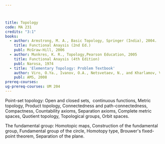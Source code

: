 ```yaml
---



title: Topology
code: MA 231
credits: "3:1"
books:
  - author: Armstrong, M. A., Basic Topology, Springer (India), 2004.
    title: Functional Anaysis (2nd Ed.)
    publ: McGraw-Hill, 2006
  - author: Munkres, K. R., Topology,Pearson Education, 2005
    title: Functional Anaysis (4th Edition)
    publ: Narosa, 1974
  - title: 'Elementary Topology: Problem Textbook'
    author: Viro, O.Ya., Ivanov, O.A., Netsvetaev, N., and Kharlamov, V.M.
    publ: AMS, 2008
prereq-courses: 
ug-prereq-courses: UM 204
---
```





Point-set topology: Open and closed sets,  continuous functions, Metric
topology, Product topology, Connectedness and path-connectedness, Compactness,
Countability axioms, Separation axioms, Complete metric spaces, Quotient
topology, Topological groups, Orbit spaces.

The fundamental group: Homotopic maps, Construction of the fundamental group,
Fundamental group of the circle, Homotopy type, Brouwer's fixed-point theorem,
Separation of the plane.
 
